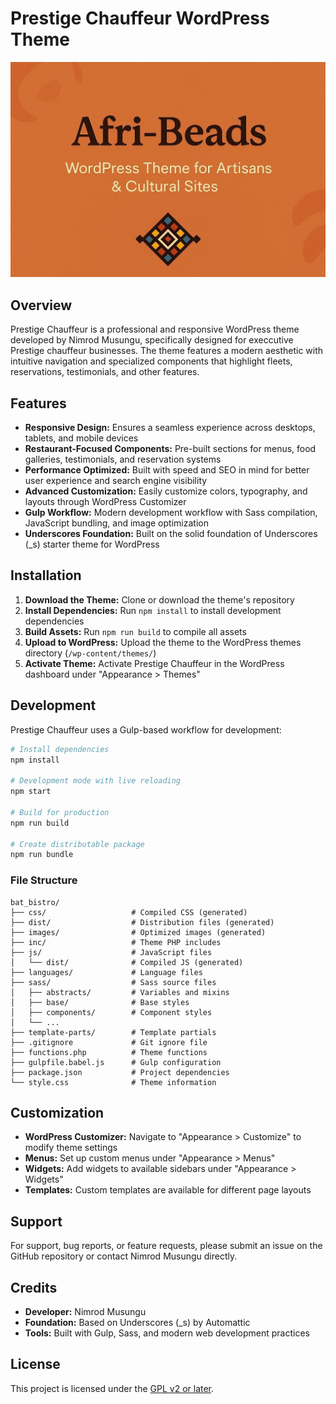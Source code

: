 # Prestige Chauffeur WordPress Theme

![Prestige Chauffeur Theme Preview](screenshot.png)

## Overview

Prestige Chauffeur is a professional and responsive WordPress theme developed by Nimrod Musungu, specifically designed for execcutive Prestige chauffeur businesses. The theme features a modern aesthetic with intuitive navigation and specialized components that highlight fleets, reservations, testimonials, and other features.

## Features

- **Responsive Design:** Ensures a seamless experience across desktops, tablets, and mobile devices
- **Restaurant-Focused Components:** Pre-built sections for menus, food galleries, testimonials, and reservation systems
- **Performance Optimized:** Built with speed and SEO in mind for better user experience and search engine visibility
- **Advanced Customization:** Easily customize colors, typography, and layouts through WordPress Customizer
- **Gulp Workflow:** Modern development workflow with Sass compilation, JavaScript bundling, and image optimization
- **Underscores Foundation:** Built on the solid foundation of Underscores (\_s) starter theme for WordPress

## Installation

1. **Download the Theme:** Clone or download the theme's repository
2. **Install Dependencies:** Run `npm install` to install development dependencies
3. **Build Assets:** Run `npm run build` to compile all assets
4. **Upload to WordPress:** Upload the theme to the WordPress themes directory (`/wp-content/themes/`)
5. **Activate Theme:** Activate Prestige Chauffeur in the WordPress dashboard under "Appearance > Themes"

## Development

Prestige Chauffeur uses a Gulp-based workflow for development:

```bash
# Install dependencies
npm install

# Development mode with live reloading
npm start

# Build for production
npm run build

# Create distributable package
npm run bundle
```

### File Structure

```
bat_bistro/
├── css/                   # Compiled CSS (generated)
├── dist/                  # Distribution files (generated)
├── images/                # Optimized images (generated)
├── inc/                   # Theme PHP includes
├── js/                    # JavaScript files
│   └── dist/              # Compiled JS (generated)
├── languages/             # Language files
├── sass/                  # Sass source files
│   ├── abstracts/         # Variables and mixins
│   ├── base/              # Base styles
│   ├── components/        # Component styles
│   └── ...
├── template-parts/        # Template partials
├── .gitignore             # Git ignore file
├── functions.php          # Theme functions
├── gulpfile.babel.js      # Gulp configuration
├── package.json           # Project dependencies
└── style.css              # Theme information
```

## Customization

- **WordPress Customizer:** Navigate to "Appearance > Customize" to modify theme settings
- **Menus:** Set up custom menus under "Appearance > Menus"
- **Widgets:** Add widgets to available sidebars under "Appearance > Widgets"
- **Templates:** Custom templates are available for different page layouts

## Support

For support, bug reports, or feature requests, please submit an issue on the GitHub repository or contact Nimrod Musungu directly.

## Credits

- **Developer:** Nimrod Musungu
- **Foundation:** Based on Underscores (\_s) by Automattic
- **Tools:** Built with Gulp, Sass, and modern web development practices

## License

This project is licensed under the [GPL v2 or later](LICENSE).
